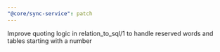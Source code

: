```yaml
---
"@core/sync-service": patch
---
```


Improve quoting logic in relation_to_sql/1 to handle reserved words and tables starting with a number

